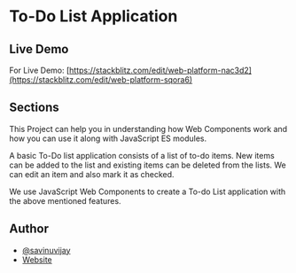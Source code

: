 # To-Do List Application

## Live Demo

For Live Demo: [https://stackblitz.com/edit/web-platform-nac3d2](https://stackblitz.com/edit/web-platform-sqora6)

## Sections

This Project can help you in understanding how Web Components work and how you can use it along with JavaScript ES modules.

A basic To-Do list application consists of a list of to-do items. New items can be added to the list and existing items can be deleted from the lists. We can edit an item and also mark it as checked.

We use JavaScript Web Components to create a To-do List application with the above mentioned features.

## Author

-   [@savinuvijay](https://github.com/savinuvijay)
-   [Website](https://www.savinuvijay.com)
